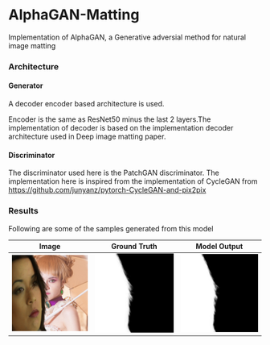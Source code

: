 # AlphaGAN-Matting
Implementation of AlphaGAN, a Generative adversial method for natural image matting

### Architecture ###

#### Generator ####  
A decoder encoder based architecture is used. 

Encoder is the same as ResNet50 minus the last 2 layers.The implementation of decoder is based on the implementation decoder architecture used in Deep image matting paper.

#### Discriminator ####
The discriminator used here is the PatchGAN discriminator. The implementation here is inspired from the implementation of CycleGAN 
from
https://github.com/junyanz/pytorch-CycleGAN-and-pix2pix


### Results ###

Following are some of the samples generated from this model

|     Image     |     Ground Truth      |     Model Output      |
| ------------- | --------------------  | --------------------- |
|![alt text](https://raw.githubusercontent.com/Nerdyvedi/GSOC-Opencv-matting/master/alphagan-matting/AlphaMatting/results/img1.png "img1") | ![alt text](https://raw.githubusercontent.com/Nerdyvedi/GSOC-Opencv-matting/master/alphagan-matting/AlphaMatting/results/gt1.png "gt1") |![alt text](https://raw.githubusercontent.com/Nerdyvedi/GSOC-Opencv-matting/master/alphagan-matting/AlphaMatting/results/pred1.png "pred1")|
